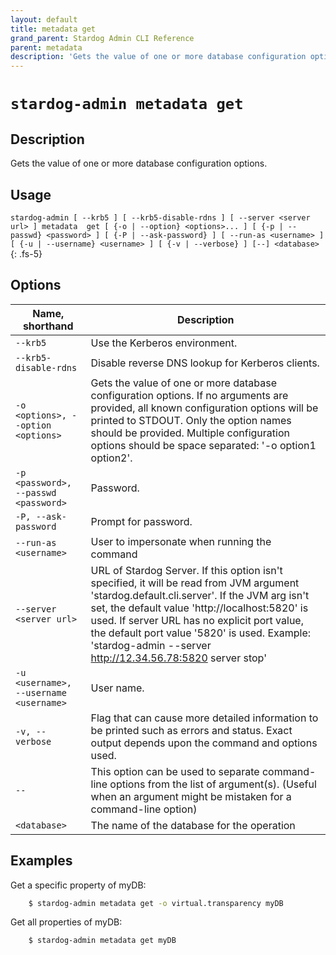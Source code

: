 ```yaml
---
layout: default
title: metadata get
grand_parent: Stardog Admin CLI Reference
parent: metadata
description: 'Gets the value of one or more database configuration options.'
---
```


#  `stardog-admin metadata get` 
## Description
Gets the value of one or more database configuration options.<br>
## Usage
`stardog-admin [ --krb5 ] [ --krb5-disable-rdns ] [ --server <server url> ] metadata  get [ {-o | --option} <options>... ] [ {-p | --passwd} <password> ] [ {-P | --ask-password} ] [ --run-as <username> ] [ {-u | --username} <username> ] [ {-v | --verbose} ] [--] <database>`
{: .fs-5}
## Options

Name, shorthand | Description 
---|---
`--krb5` | Use the Kerberos environment.
`--krb5-disable-rdns` | Disable reverse DNS lookup for Kerberos clients.
`-o <options>, --option <options>` | Gets the value of one or more database configuration options. If no arguments are provided, all known configuration options will be printed to STDOUT. Only the option names should be provided. Multiple configuration options should be space separated: '-o option1 option2'.
`-p <password>, --passwd <password>` | Password.
`-P, --ask-password` | Prompt for password.
`--run-as <username>` | User to impersonate when running the command
`--server <server url>` | URL of Stardog Server. If this option isn't specified, it will be read from JVM argument 'stardog.default.cli.server'. If the JVM arg isn't set, the default value 'http://localhost:5820' is used. If server URL has no explicit port value, the default port value '5820' is used.  Example: 'stardog-admin --server http://12.34.56.78:5820 server stop' 
`-u <username>, --username <username>` | User name.
`-v, --verbose` | Flag that can cause more detailed information to be printed such as errors and status. Exact output depends upon the command and options used.
`--` | This option can be used to separate command-line options from the list of argument(s). (Useful when an argument might be mistaken for a command-line option)
`<database>` | The name of the database for the operation

## Examples
Get a specific property of myDB:
```bash
    $ stardog-admin metadata get -o virtual.transparency myDB
```
Get all properties of myDB:
```bash
    $ stardog-admin metadata get myDB
```


